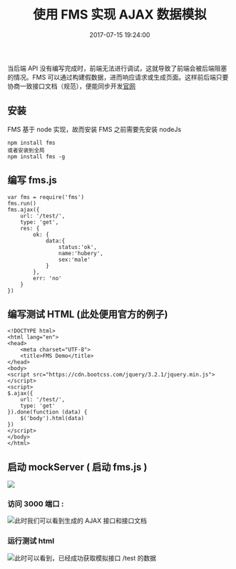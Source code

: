 ﻿---
title: 使用 FMS 实现 AJAX 数据模拟
date: 2017-07-15 19:24:00
tags: FMS
categories: FMS
comments: true

---

当后端 API 没有编写完成时，前端无法进行调试，这就导致了前端会被后端阻塞的情况。FMS 可以通过构建假数据，进而响应请求或生成页面。这样前后端只要协商一致接口文档（规范），便能同步开发[官网](http://www.fmsjs.org/beginning.html)  

<!--more-->

## 安装
FMS 基于 node 实现，故而安装 FMS 之前需要先安装 nodeJs

```
npm install fms
或者安装到全局
npm install fms -g
```

## 编写 fms.js

```
var fms = require('fms')
fms.run()
fms.ajax({
    url: '/test/',
    type: 'get',
    res: {
        ok: {
            data:{
                status:'ok',
                name:'hubery',
                sex:'male'
            }
        },
        err: 'no'
    }
})
```

## 编写测试 HTML (此处便用官方的例子)

```
<!DOCTYPE html>
<html lang="en">
<head>
    <meta charset="UTF-8">
    <title>FMS Demo</title>
</head>
<body>
<script src="https://cdn.bootcss.com/jquery/3.2.1/jquery.min.js"></script>
<script>
$.ajax({
    url: '/test/',
    type: 'get'
}).done(function (data) {
    $('body').html(data)
})
</script>
</body>
</html>

```

## 启动 mockServer ( 启动 fms.js )
![](//img.shenyujie.cc/2017-8-18-1.png)

### 访问 3000 端口 : 
![此时我们可以看到生成的 AJAX 接口和接口文档](//img.shenyujie.cc/2017-8-18-4.png)

### 运行测试 html 
![此时可以看到，已经成功获取模拟接口 /test 的数据](//img.shenyujie.cc/2017-8-18-2.png)